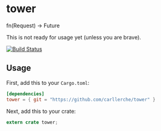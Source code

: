 # tower

fn(Request) -> Future<Response>

This is not ready for usage yet (unless you are brave).

[![Build Status](https://travis-ci.org/tower-rs/tower.svg?branch=master)](https://travis-ci.org/tower-rs/tower)

## Usage

First, add this to your `Cargo.toml`:

```toml
[dependencies]
tower = { git = "https://github.com/carllerche/tower" }
```

Next, add this to your crate:

```rust
extern crate tower;
```
